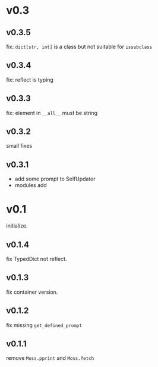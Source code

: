 # v0.3

## v0.3.5

fix: `dict[str, int]` is a class but not suitable for `issubclass`

## v0.3.4

fix: reflect is typing

## v0.3.3

fix: element in `__all__` must be string

## v0.3.2

small fixes

## v0.3.1 

* add some prompt to SelfUpdater
* modules add 

# v0.1

initialize.

## v0.1.4

fix TypedDict not reflect.

## v0.1.3

fix container version.

## v0.1.2 

fix missing `get_defined_prompt`

## v0.1.1 

remove `Moss.pprint` and `Moss.fetch`